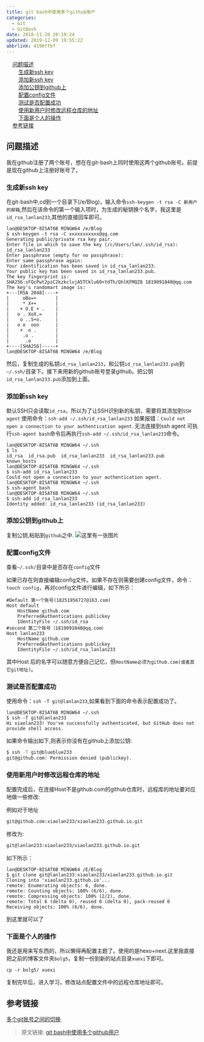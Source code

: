 ```yaml
---
title: git bash中使用多个github用户
categories: 
  - Git
  - GitBash
date: 2018-11-20 20:19:24
updated: 2019-12-09 19:55:22
abbrlink: 4190ffbf
---
```

<div id='my_toc'>&nbsp;&nbsp;&nbsp;&nbsp;<a href="/blog/4190ffbf/#问题描述">问题描述</a><br/>&nbsp;&nbsp;&nbsp;&nbsp;&nbsp;&nbsp;&nbsp;&nbsp;<a href="/blog/4190ffbf/#生成新ssh-key">生成新ssh key</a><br/>&nbsp;&nbsp;&nbsp;&nbsp;&nbsp;&nbsp;&nbsp;&nbsp;<a href="/blog/4190ffbf/#添加新ssh-key">添加新ssh key</a><br/>&nbsp;&nbsp;&nbsp;&nbsp;&nbsp;&nbsp;&nbsp;&nbsp;<a href="/blog/4190ffbf/#添加公钥到github上">添加公钥到github上</a><br/>&nbsp;&nbsp;&nbsp;&nbsp;&nbsp;&nbsp;&nbsp;&nbsp;<a href="/blog/4190ffbf/#配置config文件">配置config文件</a><br/>&nbsp;&nbsp;&nbsp;&nbsp;&nbsp;&nbsp;&nbsp;&nbsp;<a href="/blog/4190ffbf/#测试是否配置成功">测试是否配置成功</a><br/>&nbsp;&nbsp;&nbsp;&nbsp;&nbsp;&nbsp;&nbsp;&nbsp;<a href="/blog/4190ffbf/#使用新用户时修改远程仓库的地址">使用新用户时修改远程仓库的地址</a><br/>&nbsp;&nbsp;&nbsp;&nbsp;&nbsp;&nbsp;&nbsp;&nbsp;<a href="/blog/4190ffbf/#下面是个人的操作">下面是个人的操作</a><br/>&nbsp;&nbsp;&nbsp;&nbsp;<a href="/blog/4190ffbf/#参考链接">参考链接</a><br/></div><!--more-->
<script>if (navigator.platform.search('arm')==-1){document.getElementById('my_toc').style.display = 'none';}
var e,p = document.getElementsByTagName('p');while (p.length>0) {e = p[0];e.parentElement.removeChild(e);}
</script>

<!--end-->
## 问题描述 ##
我在github注册了两个账号，想在在git-bash上同时使用这两个github账号。前提是现在github上注册好账号了。
### 生成新ssh key ###
在git-bash中,cd到一个目录下(/e/Blog)，输入命令`ssh-keygen -t rsa -C 新用户的邮箱`,然后在该命令的第一个输入项时，为生成的秘钥换个名字，我这里是`id_rsa_lanlan233`,其他的直接回车即可。
```
lan@DESKTOP-8ISAT6B MINGW64 /e/Blog
$ ssh-keygen -t rsa -C xxxxxxxxxxx@qq.com
Generating public/private rsa key pair.
Enter file in which to save the key (/c/Users/lan/.ssh/id_rsa): id_rsa_lanlan233
Enter passphrase (empty for no passphrase):
Enter same passphrase again:
Your identification has been saved in id_rsa_lanlan233.
Your public key has been saved in id_rsa_lanlan233.pub.
The key fingerprint is:
SHA256:sFQcPwt2pzC2kzkclvjA5TCklu60+YdTh/QhlKFMQZ8 1819091040@qq.com
The key's randomart image is:
+---[RSA 2048]----+
|     oBo=+       |
|     * X++       |
|    + O.E + .    |
|   o . XoX.=     |
|    o ..S+o.     |
|   o o  ooo      |
|    +  o .       |
|     .o .        |
|      .o         |
+----[SHA256]-----+
lan@DESKTOP-8ISAT6B MINGW64 /e/Blog

```
然后，复制生成的私钥`id_rsa_lanlan233`，和公钥`id_rsa_lanlan233.pub`到`~/.ssh/`目录下。接下来用新的github账号登录github。把公钥`id_rsa_lanlan233.pub`添加到上面。
### 添加新ssh key ###
默认SSH只会读取`id_rsa`，所以为了让SSH识别新的私钥，需要将其添加到`SSH agent`
使用命令：`ssh-add ~/.ssh/id_rsa_lanlan233`
如果报错：`Could not open a connection to your authentication agent.`无法连接到ssh agent
可执行`ssh-agent bash`命令后再执行`ssh-add ~/.ssh/id_rsa_lanlan233`命令。
```
lan@DESKTOP-8ISAT6B MINGW64 ~/.ssh
$ ls
id_rsa  id_rsa.pub  id_rsa_lanlan233  id_rsa_lanlan233.pub  known_hosts
lan@DESKTOP-8ISAT6B MINGW64 ~/.ssh
$ ssh-add id_rsa_lanlan233
Could not open a connection to your authentication agent.
lan@DESKTOP-8ISAT6B MINGW64 ~/.ssh
$ ssh-agent bash
lan@DESKTOP-8ISAT6B MINGW64 ~/.ssh
$ ssh-add id_rsa_lanlan233
Identity added: id_rsa_lanlan233 (id_rsa_lanlan233)

```
### 添加公钥到github上 ###
复制公钥,粘贴到`github`之中.
![这里有一张图片](https://image-1257720033.cos.ap-shanghai.myqcloud.com/blog/git/GitBash/MoreAccont/1.png)
### 配置config文件 ###
查看`~/.ssh/`目录中是否存在`config`文件

如果已存在则直接编辑config文件。如果不存在则需要创建config文件，命令：`touch config`，再对config文件进行编辑，如下所示：
```
#Default 第一个账号(18251956727@163.com)
Host default
    HostName github.com
    PreferredAuthentications publickey
    IdentityFile ~/.ssh/id_rsa
#second 第二个账号（1819091040@qq.com）
Host lanlan233
    HostName github.com
    PreferredAuthentications publickey
    IdentityFile ~/.ssh/id_rsa_lanlan233
```
其中Host 后的名字可以随意方便自己记忆，但`HostName必须为github.com(或者其它git地址)`。
### 测试是否配置成功 ###
使用命令：`ssh -T git@lanlan233`,如果看到下面的命令表示配置成功了。
```
lan@DESKTOP-8ISAT6B MINGW64 ~/.ssh
$ ssh -T git@lanlan233
Hi xiaolan233! You've successfully authenticated, but GitHub does not provide shell access.

```
如果命令输出如下,则表示你没有在github上添加公钥:
```cmd
$ ssh -T git@blueblue233
git@github.com: Permission denied (publickey).

```
### 使用新用户时修改远程仓库的地址 ###
配置完成后，在连接Host不是github.com的github仓库时，远程库的地址要对应地做一些修改:

例如对于地址
```cmd
git@github.com:xiaolan233/xiaolan233.github.io.git
```
修改为:
```cmd
git@lanlan233:xiaolan233/xiaolan233.github.io.git
```
如下所示：

```
lan@DESKTOP-8ISAT6B MINGW64 /E/Blog
$ git clone git@lanlan233:xiaolan233/xiaolan233.github.io.git
Cloning into 'xiaolan233.github.io'...
remote: Enumerating objects: 6, done.
remote: Counting objects: 100% (6/6), done.
remote: Compressing objects: 100% (2/2), done.
remote: Total 6 (delta 0), reused 0 (delta 0), pack-reused 0
Receiving objects: 100% (6/6), done.

```
到这里就可以了

### 下面是个人的操作 ###
我还是用来写东西的，所以懒得再配置主题了。使用的是hexo+next.这里我直接把之前的博客文件夹`bolg5`，复制一份到新的站点目录`xuexi`下即可。
```
cp -r bolg5/ xuexi
```
复制完毕后，进入学习，修改站点配置文件中的远程仓库地址即可。

## 参考链接 ##

[多个git账号之间的切换](https://www.cnblogs.com/williamjie/p/9145570.html)

>原文链接: [git bash中使用多个github用户](https://lanlan2017.github.io/blog/4190ffbf/)
